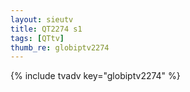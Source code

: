 ```yaml
--- 
layout: sieutv
title: QT2274 s1
tags: [QTtv]
thumb_re: globiptv2274
---
```

{% include tvadv key="globiptv2274" %} 
